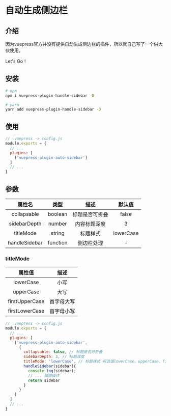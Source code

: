 # 自动生成侧边栏

## 介绍

因为vuepress官方并没有提供自动生成侧边栏的插件，所以就自己写了一个供大伙使用。

Let's Go！

## 安装

```sh
# npm
npm i vuepress-plugin-handle-sidebar -D

# yarn
yarn add vuepress-plugin-handle-sidebar -D
```

## 使用

```js {5}
// .vuepress -> config.js
module.exports = {
  // ...
  plugins: [
    ['vuepress-plugin-auto-sidebar']
  ]
  // ...
}
```

## 参数

|    属性名     |   类型   |      描述      |  默认值   |
| :-----------: | :------: | :------------: | :-------: |
|  collapsable  | boolean  | 标题是否可折叠 |   false   |
| sidebarDepth  |  number  |  内容标题深度  |     3     |
|   titleMode   |  string  |    标题样式    | lowerCase |
| handleSidebar | function |   侧边栏处理   |     -     |

### titleMode


|     属性值     |    描述    |
| :------------: | :--------: |
|   lowerCase    |    小写    |
|   upperCase    |    大写    |
| firstUpperCase | 首字母大写 |
| firstLowerCase | 首字母小写 |

```js {5-16}
// .vuepress -> config.js
module.exports = {
  // ...
  plugins: [
    ['vuepress-plugin-auto-sidebar',
      {
        collapsable: false, // 标题是否可折叠
        sidebarDepth: 3, // 标题深度
        titleMode: 'lowerCase', // 标题样式 可选值lowerCase、upperCase、firstUpperCase、firstLowerCase
        handleSidebar(sidebar){
          console.log(sidebar);
          // ... 编辑操作
          return sidebar
        }
      }
    ]
  ]
  // ...
}
```
